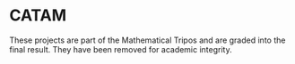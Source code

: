 # CATAM

These projects are part of the Mathematical Tripos and are graded into the final result. They have been removed for academic integrity.
